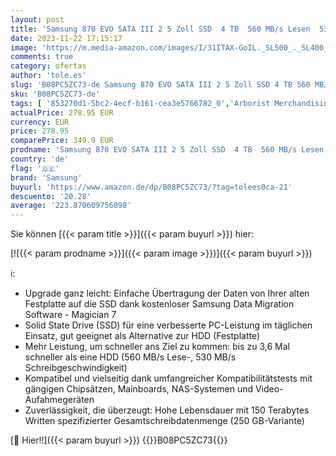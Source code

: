 ```yaml
---
layout: post
title: 'Samsung 870 EVO SATA III 2 5 Zoll SSD  4 TB  560 MB/s Lesen  530 MB/s Schreiben  Interne SSD  Festplatte für schnelle Datenübertragung  MZ-77E4T0B/EU'
date: 2023-11-22 17:15:17
image: 'https://m.media-amazon.com/images/I/31ITAX-GoIL._SL500_._SL400_.jpg'
comments: true
category: ofertas
author: 'tole.es'
slug: 'B08PC5ZC73-de Samsung 870 EVO SATA III 2 5 Zoll SSD 4 TB 560 MB/s Lesen...'
sku: 'B08PC5ZC73-de'
tags: [ '853270d1-5bc2-4ecf-b161-cea3e5766782_0','Arborist Merchandising Root','Computer & Zubehör','Custom Stores','Datenspeicher','Interne SSD','Interne Solid State Drives','Interne Speichermedien','Interner Speicher','Komponenten','PC gaming components','PC-Gaming','SSD gaming','Samsung Speicherprodukte','Self Service','Special Features Stores','a4cbee59-f823-40fe-831a-7de64f655f6f_0','a4cbee59-f823-40fe-831a-7de64f655f6f_1301','a4cbee59-f823-40fe-831a-7de64f655f6f_4701','a4cbee59-f823-40fe-831a-7de64f655f6f_7301','a4cbee59-f823-40fe-831a-7de64f655f6f_9701','samsung','🇩🇪', ]
actualPrice: 278.95 EUR
currency: EUR
price: 278.95
comparePrice: 349.9 EUR
prodname: 'Samsung 870 EVO SATA III 2 5 Zoll SSD  4 TB  560 MB/s Lesen  530 MB/s Schreiben  Interne SSD  Festplatte für schnelle Datenübertragung  MZ-77E4T0B/EU'
country: 'de'
flag: '🇩🇪'
brand: 'Samsung'
buyurl: 'https://www.amazon.de/dp/B08PC5ZC73/?tag=tolees0ca-21'
descuento: '20.28'
average: '223.870609756098'
---
```


Sie können [{{< param title >}}]({{< param buyurl >}}) hier:

[![{{< param prodname >}}]({{< param image >}})]({{< param buyurl >}})

ℹ️:

- Upgrade ganz leicht: Einfache Übertragung der Daten von Ihrer alten Festplatte auf die SSD dank kostenloser Samsung Data Migration Software - Magician 7
- Solid State Drive (SSD) für eine verbesserte PC-Leistung im täglichen Einsatz, gut geeignet als Alternative zur HDD (Festplatte)
- Mehr Leistung, um schneller ans Ziel zu kommen: bis zu 3,6 Mal schneller als eine HDD (560 MB/s Lese-, 530 MB/s Schreibgeschwindigkeit)
- Kompatibel und vielseitig dank umfangreicher Kompatibilitätstests mit gängigen Chipsätzen, Mainboards, NAS-Systemen und Video-Aufahmegeräten
- Zuverlässigkeit, die überzeugt: Hohe Lebensdauer mit 150 Terabytes Written spezifizierter Gesamtschreibdatenmenge (250 GB-Variante)

[🛒 Hier!!]({{< param buyurl >}})
{{<world>}}B08PC5ZC73{{</world>}}
